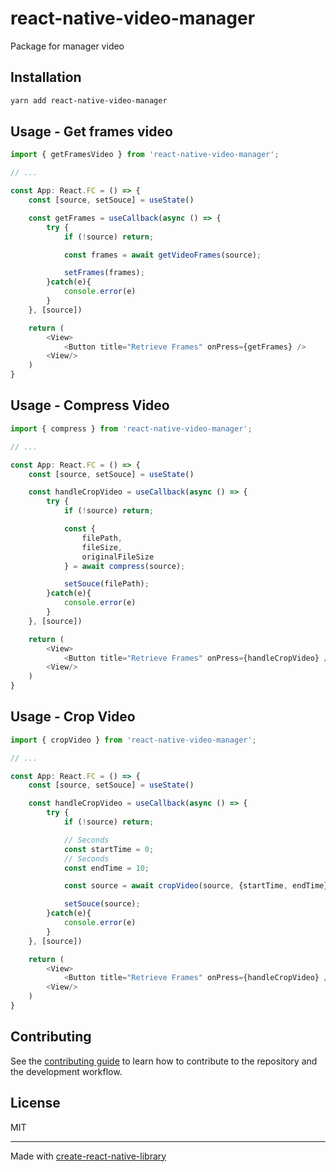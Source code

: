 # react-native-video-manager

Package for manager video

## Installation

```sh
yarn add react-native-video-manager
```

## Usage - Get frames video

```js
import { getFramesVideo } from 'react-native-video-manager';

// ...

const App: React.FC = () => {
    const [source, setSouce] = useState()

    const getFrames = useCallback(async () => {
        try {
            if (!source) return;

            const frames = await getVideoFrames(source);

            setFrames(frames);
        }catch(e){
            console.error(e)
        }
    }, [source])

    return (
        <View>
            <Button title="Retrieve Frames" onPress={getFrames} />
        <View/>
    )
}
```

## Usage - Compress Video

```js
import { compress } from 'react-native-video-manager';

// ...

const App: React.FC = () => {
    const [source, setSouce] = useState()

    const handleCropVideo = useCallback(async () => {
        try {
            if (!source) return;

            const {
                filePath,
                fileSize,
                originalFileSize
            } = await compress(source);

            setSouce(filePath);
        }catch(e){
            console.error(e)
        }
    }, [source])

    return (
        <View>
            <Button title="Retrieve Frames" onPress={handleCropVideo} />
        <View/>
    )
}
```

## Usage - Crop Video

```js
import { cropVideo } from 'react-native-video-manager';

// ...

const App: React.FC = () => {
    const [source, setSouce] = useState()

    const handleCropVideo = useCallback(async () => {
        try {
            if (!source) return;

            // Seconds
            const startTime = 0;
            // Seconds
            const endTime = 10;

            const source = await cropVideo(source, {startTime, endTime});

            setSouce(source);
        }catch(e){
            console.error(e)
        }
    }, [source])

    return (
        <View>
            <Button title="Retrieve Frames" onPress={handleCropVideo} />
        <View/>
    )
}
```

## Contributing

See the [contributing guide](CONTRIBUTING.md) to learn how to contribute to the repository and the development workflow.

## License

MIT

---

Made with [create-react-native-library](https://github.com/callstack/react-native-builder-bob)
